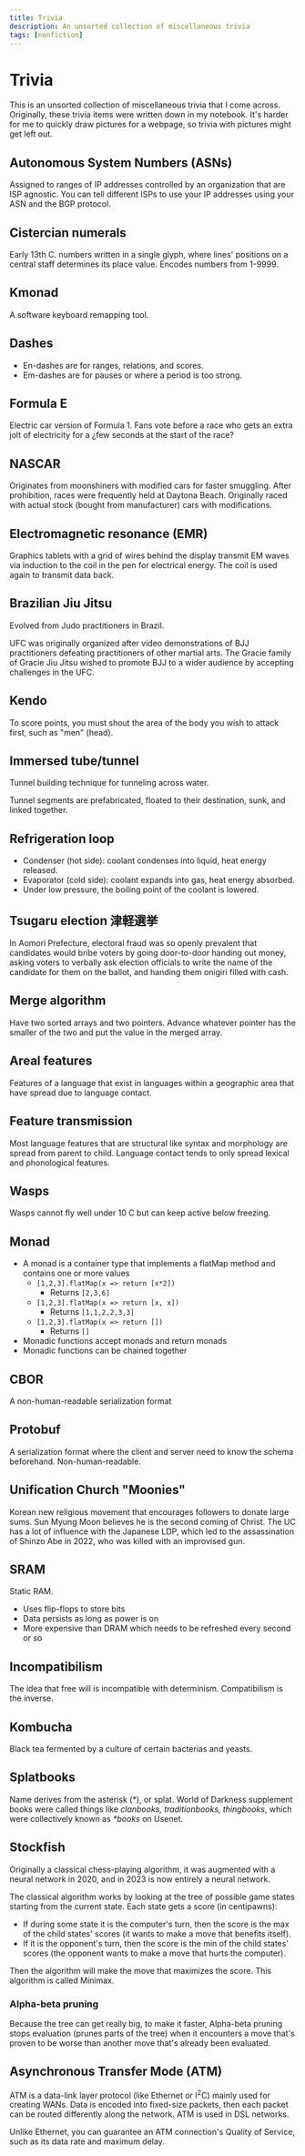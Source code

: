 ```yaml
---
title: Trivia
description: An unsorted collection of miscellaneous trivia
tags: [nonfiction]
---
```


# Trivia
This is an unsorted collection of miscellaneous trivia that I come across.
Originally, these trivia items were written down in my notebook. It's harder for
me to quickly draw pictures for a webpage, so trivia with pictures might get
left out.

## Autonomous System Numbers (ASNs)
Assigned to ranges of IP addresses controlled by an organization that
are ISP agnostic. You can tell different ISPs to use your IP addresses using
your ASN and the BGP protocol.

## Cistercian numerals
Early 13th C. numbers written in a single glyph, where
lines' positions on a central staff determines its place value.
Encodes numbers from 1-9999.

## Kmonad
A software keyboard remapping tool.

## Dashes
* En-dashes are for ranges, relations, and scores.
* Em-dashes are for pauses or where a period is too strong.

## Formula E
Electric car version of Formula 1. Fans vote before a race who gets an extra
jolt of electricity for a ¿few seconds at the start of the race?

## NASCAR
Originates from moonshiners with modified cars for faster smuggling. After
prohibition, races were frequently held at Daytona Beach. Originally raced with
actual stock (bought from manufacturer) cars with modifications.

## Electromagnetic resonance (EMR)
Graphics tablets with a grid of wires behind the display transmit EM waves via
induction to the coil in the pen for electrical energy. The coil is used again
to transmit data back.

## Brazilian Jiu Jitsu
Evolved from Judo practitioners in Brazil.

UFC was originally organized after video demonstrations of BJJ practitioners
defeating practitioners of other martial arts. The Gracie family of Gracie Jiu
Jitsu wished to promote BJJ to a wider audience by accepting challenges in the
UFC.

## Kendo
To score points, you must shout the area of the body you wish to attack first,
such as "men" (head).

## Immersed tube/tunnel
Tunnel building technique for tunneling across water.

Tunnel segments are prefabricated, floated to their destination, sunk, and 
linked together.

## Refrigeration loop
* Condenser (hot side): coolant condenses into liquid, heat energy released.
* Evaporator (cold side): coolant expands into gas, heat energy absorbed.
* Under low pressure, the boiling point of the coolant is lowered.

## Tsugaru election 津軽選挙
In Aomori Prefecture, electoral fraud was so openly prevalent that candidates
would bribe voters by going door-to-door handing out money, asking voters to
verbally ask election officials to write the name of the candidate for them on
the ballot, and handing them onigiri filled with cash.

## Merge algorithm
Have two sorted arrays and two pointers. Advance whatever pointer has the smaller
of the two and put the value in the merged array.

## Areal features
Features of a language that exist in languages within a geographic area that have
spread due to language contact.

## Feature transmission
Most language features that are structural like syntax and morphology are spread
from parent to child. Language contact tends to only spread lexical and
phonological features.

## Wasps
Wasps cannot fly well under 10 C but can keep active below freezing.

## Monad
* A monad is a container type that implements a flatMap method and contains
one or more values
    * `[1,2,3].flatMap(x => return [x*2])`
        * Returns `[2,3,6]`
    * `[1,2,3].flatMap(x => return [x, x])`
        * Returns `[1,1,2,2,3,3]`
    * `[1,2,3].flatMap(x => return [])`
        * Returns `[]`
* Monadic functions accept monads and return monads
* Monadic functions can be chained together

## CBOR
A non-human-readable serialization format

## Protobuf
A serialization format where the client and server need to know the schema
beforehand. Non-human-readable.

## Unification Church "Moonies"
Korean new religious movement that encourages followers to donate large sums.
Sun Myung Moon believes he is the second coming of Christ. The UC has a lot of
influence with the Japanese LDP, which led to the assassination of Shinzo Abe
in 2022, who was killed with an improvised gun.

## SRAM
Static RAM.
* Uses flip-flops to store bits
* Data persists as long as power is on
* More expensive than DRAM which needs to be refreshed every second or so

## Incompatibilism
The idea that free will is incompatible with determinism. Compatibilism is the
inverse.

## Kombucha
Black tea fermented by a culture of certain bacterias and yeasts.

## Splatbooks
Name derives from the asterisk (*), or splat. World of Darkness supplement books
were called things like *clanbooks, traditionbooks, thingbooks*, which were
collectively known as *\*books* on Usenet.

## Stockfish
Originally a classical chess-playing algorithm, it was augmented with a neural
network in 2020, and in 2023 is now entirely a neural network.

The classical algorithm works by looking at the tree of possible game states
starting from the current state. Each state gets a score (in centipawns):

- If during some state it is the computer's turn, then the score is the max of
the child states' scores (it wants to make a move that benefits itself).
- If it is the opponent's turn, then the score is the min of the child states'
scores (the opponent wants to make a move that hurts the computer).

Then the algorithm will make the move that maximizes the score. This algorithm
is called Minimax.

### Alpha-beta pruning
Because the tree can get really big, to make it faster, Alpha-beta pruning stops
evaluation (prunes parts of the tree) when it encounters a move that's proven to
be worse than another move that's already been evaluated.

## Asynchronous Transfer Mode (ATM)
ATM is a data-link layer protocol (like Ethernet or I<sup>2</sup>C) mainly used
for creating WANs. Data is encoded into fixed-size packets, then each packet
can be routed differently along the network. ATM is used in DSL networks.

Unlike Ethernet, you can guarantee an ATM connection's Quality of Service, such
as its data rate and maximum delay.